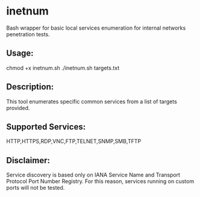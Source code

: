 # inetnum
Bash wrapper for basic local services enumeration for internal networks penetration tests.

Usage: 
---------------------------------
chmod +x inetnum.sh
./inetnum.sh targets.txt

Description:
---------------------------------
This tool enumerates specific common services from a list of targets provided.

Supported Services:
---------------------------------
HTTP,HTTPS,RDP,VNC,FTP,TELNET,SNMP,SMB,TFTP

Disclaimer: 
---------------------------------
Service discovery is based only on IANA Service Name and Transport Protocol Port Number Registry.
For this reason, services running on custom ports will not be tested.
